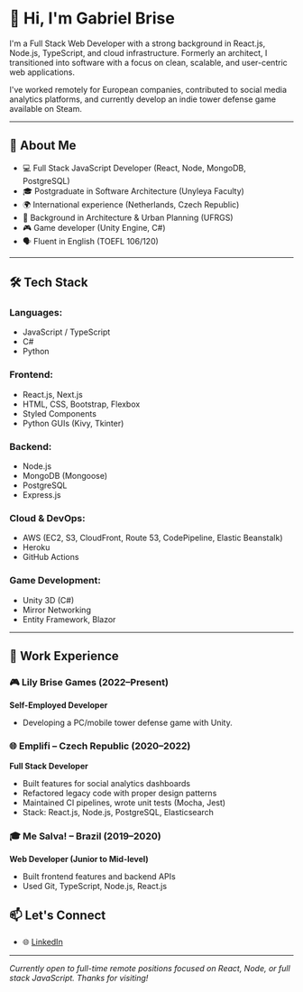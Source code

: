 # 👋 Hi, I'm Gabriel Brise

I'm a Full Stack Web Developer with a strong background in React.js, Node.js, TypeScript, and cloud infrastructure. Formerly an architect, I transitioned into software with a focus on clean, scalable, and user-centric web applications.

I've worked remotely for European companies, contributed to social media analytics platforms, and currently develop an indie tower defense game available on Steam.

---

## 🧠 About Me

- 💻 Full Stack JavaScript Developer (React, Node, MongoDB, PostgreSQL)
- 🎓 Postgraduate in Software Architecture (Unyleya Faculty)
- 🌍 International experience (Netherlands, Czech Republic)
- 🧱 Background in Architecture & Urban Planning (UFRGS)
- 🎮 Game developer (Unity Engine, C#)
- 🗣 Fluent in English (TOEFL 106/120)

---

## 🛠️ Tech Stack

### Languages:
- JavaScript / TypeScript
- C#
- Python

### Frontend:
- React.js, Next.js
- HTML, CSS, Bootstrap, Flexbox
- Styled Components
- Python GUIs (Kivy, Tkinter)

### Backend:
- Node.js
- MongoDB (Mongoose)
- PostgreSQL
- Express.js

### Cloud & DevOps:
- AWS (EC2, S3, CloudFront, Route 53, CodePipeline, Elastic Beanstalk)
- Heroku
- GitHub Actions

### Game Development:
- Unity 3D (C#)
- Mirror Networking
- Entity Framework, Blazor

---

## 💼 Work Experience

### 🎮 Lily Brise Games (2022–Present)
**Self-Employed Developer**  
- Developing a PC/mobile tower defense game with Unity.

### 🌐 Emplifi – Czech Republic (2020–2022)
**Full Stack Developer**  
- Built features for social analytics dashboards  
- Refactored legacy code with proper design patterns  
- Maintained CI pipelines, wrote unit tests (Mocha, Jest)  
- Stack: React.js, Node.js, PostgreSQL, Elasticsearch

### 🎓 Me Salva! – Brazil (2019–2020)
**Web Developer (Junior to Mid-level)**  
- Built frontend features and backend APIs  
- Used Git, TypeScript, Node.js, React.js

## 📫 Let's Connect

- 🌐 [LinkedIn](https://www.linkedin.com/in/gabrielbrise/)

---

*Currently open to full-time remote positions focused on React, Node, or full stack JavaScript. Thanks for visiting!*
